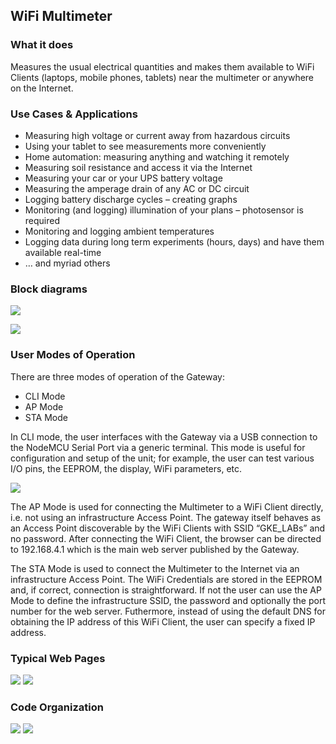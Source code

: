 WiFi Multimeter
---------------

### What it does
Measures the usual electrical quantities and makes them available to WiFi Clients (laptops, mobile phones, tablets) near the multimeter or anywhere on the Internet.

### Use Cases & Applications
- Measuring high voltage or current away from hazardous circuits
- Using your tablet to see measurements more conveniently
- Home automation: measuring anything and watching it remotely
- Measuring soil resistance and access it via the Internet
- Measuring your car or your UPS battery voltage
- Measuring the amperage drain of any AC or DC circuit 
- Logging battery discharge cycles – creating graphs
- Monitoring (and logging) illumination of your plans – photosensor is required
- Monitoring and logging ambient temperatures
- Logging data during long term experiments (hours, days) and have them available real-time
- … and myriad others

### Block diagrams
![](https://i.imgur.com/qxTWXiS.gif)

![](https://i.imgur.com/pdy9suU.gif)

### User Modes of Operation
There are three modes of operation of the Gateway:
- 	CLI Mode
- 	AP Mode
- 	STA Mode

In CLI mode, the user interfaces with the Gateway via a USB connection to the NodeMCU Serial Port via a generic terminal. This mode is useful for configuration and setup of the unit; for example, the user can test various I/O pins, the EEPROM, the display, WiFi parameters, etc.

![](https://i.imgur.com/9dEjg9f.gif)

The AP Mode is used for connecting the Multimeter to a WiFi Client directly, i.e. not using an infrastructure Access Point. The gateway itself behaves as an Access Point discoverable by the WiFi Clients with SSID “GKE_LABs” and no password. After connecting the WiFi Client, the browser can be directed to 192.168.4.1 which is the main web server published by the Gateway.

The STA Mode is used to connect the Multimeter to the Internet via an infrastructure Access Point. The WiFi Credentials are stored in the EEPROM and, if correct, connection is straightforward. If not the user can use the AP Mode to define the infrastructure SSID, the password and optionally the port number for the web server. Futhermore, instead of using the default DNS for obtaining the IP address of this WiFi Client, the user can specify a fixed IP address.

### Typical Web Pages

![](https://i.imgur.com/jWOJUp7.gif)
![](https://i.imgur.com/RSVtaRk.gif)

### Code Organization
![](https://i.imgur.com/JxRDU5J.gif)
![](https://i.imgur.com/EksuuCs.gif)
